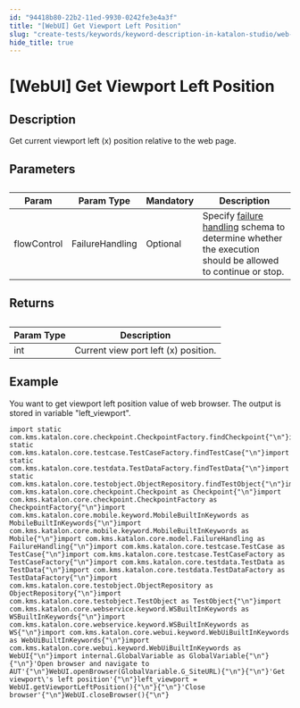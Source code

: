 ```yaml
---
id: "94418b80-22b2-11ed-9930-0242fe3e4a3f"
title: "[WebUI] Get Viewport Left Position"
slug: "create-tests/keywords/keyword-description-in-katalon-studio/web-ui-keywords/webui-get-viewport-left-position"
hide_title: true
---
```


# <a id="id_0" class="anchor_top_offset"/><a id="ariaid-title1" class="anchor_top_offset"/>[WebUI] Get Viewport Left Position


## <a id="id_0__id_1" class="anchor_top_offset"/>Description  

              
<p xmlns="http://www.w3.org/1999/xhtml" className="p">Get current viewport left (x) position relative to the web   page.</p> 
      

## <a id="id_0__id_2" class="anchor_top_offset"/>Parameters  

              
<table xmlns="http://www.w3.org/1999/xhtml" className="table anchor_top_offset" id="id_0__3a4530c7-1b85-4457-8719-eed8d823a8ee"><caption /><thead className="thead"><tr className><th className="entry anchor_top_offset" id="id_0__3a4530c7-1b85-4457-8719-eed8d823a8ee__entry__1">Param</th><th className="entry anchor_top_offset" id="id_0__3a4530c7-1b85-4457-8719-eed8d823a8ee__entry__2">Param Type</th><th className="entry anchor_top_offset" id="id_0__3a4530c7-1b85-4457-8719-eed8d823a8ee__entry__3">Mandatory</th><th className="entry anchor_top_offset" id="id_0__3a4530c7-1b85-4457-8719-eed8d823a8ee__entry__4">Description</th></tr></thead><tbody className="tbody"><tr className><td className="entry" headers="id_0__3a4530c7-1b85-4457-8719-eed8d823a8ee__entry__1 id_0__3a4530c7-1b85-4457-8719-eed8d823a8ee__entry__2 id_0__3a4530c7-1b85-4457-8719-eed8d823a8ee__entry__3 id_0__3a4530c7-1b85-4457-8719-eed8d823a8ee__entry__4 ">flowControl</td><td className="entry" headers="id_0__3a4530c7-1b85-4457-8719-eed8d823a8ee__entry__1 id_0__3a4530c7-1b85-4457-8719-eed8d823a8ee__entry__2 id_0__3a4530c7-1b85-4457-8719-eed8d823a8ee__entry__3 id_0__3a4530c7-1b85-4457-8719-eed8d823a8ee__entry__4 ">FailureHandling</td><td className="entry" headers="id_0__3a4530c7-1b85-4457-8719-eed8d823a8ee__entry__1 id_0__3a4530c7-1b85-4457-8719-eed8d823a8ee__entry__2 id_0__3a4530c7-1b85-4457-8719-eed8d823a8ee__entry__3 id_0__3a4530c7-1b85-4457-8719-eed8d823a8ee__entry__4 ">Optional</td><td className="entry" headers="id_0__3a4530c7-1b85-4457-8719-eed8d823a8ee__entry__1 id_0__3a4530c7-1b85-4457-8719-eed8d823a8ee__entry__2 id_0__3a4530c7-1b85-4457-8719-eed8d823a8ee__entry__3 id_0__3a4530c7-1b85-4457-8719-eed8d823a8ee__entry__4 ">Specify <a className="xref" href="/maintain/configure-failure-handling-settings-in-katalon-studio">failure handling</a> schema to         determine whether the execution should be allowed to continue or         stop.</td></tr></tbody></table> 
      

## <a id="id_0__id_3" class="anchor_top_offset"/>Returns

              
<table xmlns="http://www.w3.org/1999/xhtml" className="table anchor_top_offset" id="id_0__56aad134-945a-43a7-9781-3ac090e49c6f"><caption /><thead className="thead"><tr className><th className="entry anchor_top_offset" id="id_0__56aad134-945a-43a7-9781-3ac090e49c6f__entry__1">Param Type</th><th className="entry anchor_top_offset" id="id_0__56aad134-945a-43a7-9781-3ac090e49c6f__entry__2">Description</th></tr></thead><tbody className="tbody"><tr className><td className="entry" headers="id_0__56aad134-945a-43a7-9781-3ac090e49c6f__entry__1 id_0__56aad134-945a-43a7-9781-3ac090e49c6f__entry__2 ">int</td><td className="entry" headers="id_0__56aad134-945a-43a7-9781-3ac090e49c6f__entry__1 id_0__56aad134-945a-43a7-9781-3ac090e49c6f__entry__2 ">Current view port left (x) position.</td></tr></tbody></table> 
      

## <a id="id_0__id_4" class="anchor_top_offset"/>Example 

              
<p xmlns="http://www.w3.org/1999/xhtml" className="p">You want to get viewport left position value of web browser. The   output is stored in variable "left_viewport".</p> 
              
<pre xmlns="http://www.w3.org/1999/xhtml" className="pre codeblock"><code>import static com.kms.katalon.core.checkpoint.CheckpointFactory.findCheckpoint{"\n"}import static com.kms.katalon.core.testcase.TestCaseFactory.findTestCase{"\n"}import static com.kms.katalon.core.testdata.TestDataFactory.findTestData{"\n"}import static com.kms.katalon.core.testobject.ObjectRepository.findTestObject{"\n"}import com.kms.katalon.core.checkpoint.Checkpoint as Checkpoint{"\n"}import com.kms.katalon.core.checkpoint.CheckpointFactory as CheckpointFactory{"\n"}import com.kms.katalon.core.mobile.keyword.MobileBuiltInKeywords as MobileBuiltInKeywords{"\n"}import com.kms.katalon.core.mobile.keyword.MobileBuiltInKeywords as Mobile{"\n"}import com.kms.katalon.core.model.FailureHandling as FailureHandling{"\n"}import com.kms.katalon.core.testcase.TestCase as TestCase{"\n"}import com.kms.katalon.core.testcase.TestCaseFactory as TestCaseFactory{"\n"}import com.kms.katalon.core.testdata.TestData as TestData{"\n"}import com.kms.katalon.core.testdata.TestDataFactory as TestDataFactory{"\n"}import com.kms.katalon.core.testobject.ObjectRepository as ObjectRepository{"\n"}import com.kms.katalon.core.testobject.TestObject as TestObject{"\n"}import com.kms.katalon.core.webservice.keyword.WSBuiltInKeywords as WSBuiltInKeywords{"\n"}import com.kms.katalon.core.webservice.keyword.WSBuiltInKeywords as WS{"\n"}import com.kms.katalon.core.webui.keyword.WebUiBuiltInKeywords as WebUiBuiltInKeywords{"\n"}import com.kms.katalon.core.webui.keyword.WebUiBuiltInKeywords as WebUI{"\n"}import internal.GlobalVariable as GlobalVariable{"\n"}{"\n"}'Open browser and navigate to AUT'{"\n"}WebUI.openBrowser(GlobalVariable.G_SiteURL){"\n"}{"\n"}'Get viewport\'s left position'{"\n"}left_viewport = WebUI.getViewportLeftPosition(){"\n"}{"\n"}'Close browser'{"\n"}WebUI.closeBrowser(){"\n"}</code></pre> 
            
